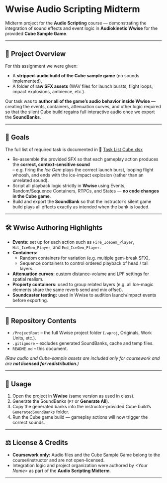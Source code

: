 # Wwise Audio Scripting Midterm
Midterm project for the **Audio Scripting** course — demonstrating the integration of sound effects and event logic in **Audiokinetic Wwise** for the provided **Cube Sample Game**.

---

## 📜 Project Overview
For this assignment we were given:
- A **stripped-audio build of the Cube sample game** (no sounds implemented),
- A folder of **raw SFX assets** (WAV files for launch bursts, flight loops, impact explosions, ambience, etc.).

Our task was to **author all of the game’s audio behavior inside Wwise** — creating the events, containers, attenuation curves, and other logic required so that the silent Cube build regains full interactive audio once we export the **SoundBanks**.

---

## 🎯 Goals
The full list of required task is documented in
📄 [Task List Cube.xlsx](./Task%20List%20Cube.xlsx)

- Re-assemble the provided SFX so that each gameplay action produces the **correct, context-sensitive sound**  
  – e.g. firing the *Ice Gem* plays the correct launch burst, looping flight whoosh, and ends with the ice-impact explosion (rather than an unrelated sound).  
- Script all playback logic strictly in **Wwise** using Events, Random/Sequence Containers, RTPCs, and States — **no code changes in the Cube game**.
- Build and export the **SoundBank** so that the instructor’s silent game build plays all effects exactly as intended when the bank is loaded.

---

## 🛠️ Wwise Authoring Highlights
- **Events:** set up for each action such as `Fire_IceGem_Player`, `Hit_IceGem_Player`, and `End_IceGem_Player`.
- **Containers:**  
  - Random containers for variation (e.g. multiple gem-break SFX),  
  - Sequence containers to control ordered playback of head / tail layers.  
- **Attenuation curves:** custom distance-volume and LPF settings for spatial realism.  
- **Property containers:** used to group related layers (e.g. all Ice-magic elements share the same reverb send and mix offset).
- **Soundcaster testing:** used in Wwise to audition launch/impact events before exporting.

---

## 📂 Repository Contents
- `/ProjectRoot` – the full Wwise project folder (`.wproj`, Originals, Work Units, etc.).  
- `.gitignore` – excludes generated SoundBanks, cache and temp files.  
- `README.md` – this document.

*(Raw audio and Cube-sample assets are included only for coursework and are **not licensed for redistribution**.)*

---

## 🚀 Usage
1. Open the project in **Wwise** (same version as used in class).  
2. Generate the SoundBanks (`F7` or **Generate All**).  
3. Copy the generated banks into the instructor-provided Cube build’s `GeneratedSoundBanks` folder.  
4. Run the Cube game build — gameplay actions will now trigger the correct sounds.

---

## ⚖️ License & Credits
- **Coursework only:** Audio files and the Cube Sample Game belong to the course/instructor and are not open-licensed.  
- Integration logic and project organization were authored by *\<Your Name\>* as part of the **Audio Scripting Midterm**.

---
